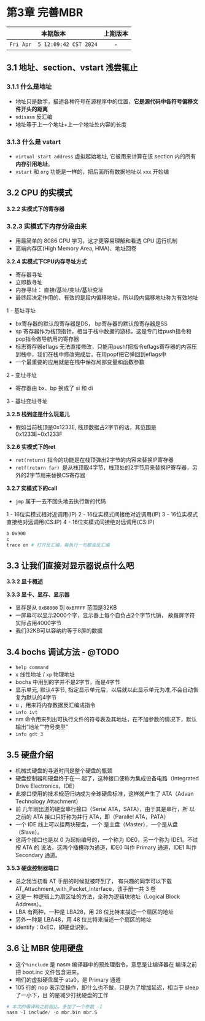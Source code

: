 # 第3章 完善MBR

|本期版本| 上期版本
|:---:|:---:
`Fri Apr  5 12:09:42 CST 2024` | -

## 3.1 地址、section、vstart 浅尝辄止

### 3.1.1 什么是地址

* 地址只是数字，描述各种符号在源程序中的位置，**它是源代码中各符号偏移文件开头的距离**
* `ndisasm` 反汇编
* 地址等于上一个地址+上一个地址处内容的长度

### 3.1.3 什么是 vstart

* `virtual start address` 虚拟起始地址, 它被用来计算在该 section 内的所有**内存引用地址**。
* `vstart` 和 `org` 功能是一样的，把后面所有数据地址以 `xxx`  开始编

## 3.2 CPU 的实模式

**3.2.2 实模式下的寄存器**


### 3.2.3 实模式下内存分段由来

* 用最简单的 8086 CPU 学习，这才更容易理解和看透 CPU 运行机制
* 高端内存区(High Memory Area, HMA)、地址回卷

**3.2.4 实模式下CPU内存寻址方式**

* 寄存器寻址
* 立即数寻址
* 内存寻址： 直接/基址/变址/基址变址
* 最终起决定作用的、有效的是段内偏移地址，所以段内偏移地址称为有效地址 

1 - 基址寻址

* bx寄存器的默认段寄存器是DS， bp寄存器的默认段寄存器是SS
* sp 寄存器作为栈顶指针，相当于栈中数据的游标，这是专门给push指令和pop指令做导航用的寄存器
* 标志寄存器eflags 无法直接修改，只能用pushf把指令eflags寄存器的内容压到栈中，我们在栈中修改完成后，在用popf把它弹回到eflags中
* 一个最重要的应用就是在栈中保存局部变量和函数参数

2 - 变址寻址

*  寄存器由 bx、bp 换成了 si 和 di

3 - 基址变址寻址


**3.2.5 栈到底是什么玩意儿**


* 假如当前栈顶是0x1233E, 栈顶数据占2字节的话，其范围是0x1233E~0x1233F


**3.2.6 实模式下的ret**

* `ret(return)` 指令的功能是在栈顶弹出2字节的内容来替换IP寄存器
* `retf(return far) `是从栈顶取4字节，栈顶处的2字节用来替换IP寄存器，另外的2字节用来替换CS寄存器

**3.2.7 实模式下的call**

* `jmp`  属于一去不回头地去执行新的代码

1 - 16位实模式相对近调用(IP)
2 - 16位实模式间接绝对近调用(IP)
3 - 16位实模式直接绝对远调用(CS:IP)
4 - 16位实模式间接绝对远调用(CS:IP)

```bash
b 0x900
c
trace on # 打开反汇编，每执行一句都会反汇编

```

## 3.3 让我们直接对显示器说点什么吧

**3.3.2 显卡概述**

**3.3.3 显卡、显存、显示器**

* 显存是从 `0xB8000` 到 `0xBFFFF` 范围是32KB
* 一屏幕可以显示2000个字，显示器上每个自负占2个字节代销， 故每屏字符实际占用4000字节
* 我们32KB可以容纳约等于8屏的数据



## 3.4 bochs 调试方法 - @TODO

* `help command`
* `x` 线性地址 / `xp` 物理地址 
* bochs 中用到的字并不是2字节，而是4字节
* 显示单元, 默认4字节, 指定显示单元后，以后就以此显示单元为准,不会自动恢复为默认的4字节
* u ，用来将内存数据反汇编成指令
* `info ivt`
* nm 命令用来列出可执行文件的符号表及其地址，在不加参数的情况下，默认输出“地址”“符号类型”
* `info gdt 3`

## 3.5 硬盘介绍

* 机械式硬盘的寻道时间是整个硬盘的瓶颈
* 硬盘控制器和硬盘终于在一 起了，这种接口便称为集成设备电路（Integrated Drive Electronics，IDE）
* 此接口使用的技术规范归纳成为全球硬盘标准，这样就产生了 ATA（Advan Technology Attachment）
* 前 几年刚出道的硬盘串行接口（Serial ATA，SATA），由于其是串行，所 以之前的 ATA 接口只好称为并行 ATA，即（Parallel ATA，PATA）
* 一个 IDE 线上可以挂两块硬盘，一个 是主盘（Master），一个是从盘（Slave）。
* 这两个接口也是以 0 为起始编号的，一个称为 IDE0，另一个称为 IDE1。不过按 ATA 的 说法，这两个插槽称为通道，IDE0 叫作 Primary 通道，IDE1 叫作 Secondary 通道。

**3.5.3 硬盘控制器端口**

* 总之我当初看 AT 手册的时候就被吓到了， 有兴趣的同学可以下载 AT_Attachment_with_Packet_Interface，该手册一共 3 卷
* 这是一 种逻辑上为扇区址的方法，全称为逻辑块地址（Logical Block Address）。
* LBA 有两种，一种是 LBA28，用 28 位比特来描述一个扇区的地址
* 另外一种是 LBA48，用 48 位比特来描述一个扇区的地址
* identify：0xEC，即硬盘识别。

## 3.6 让 MBR 使用硬盘

* 这个`%include` 是 nasm 编译器中的预处理指令，意思是让编译器在 编译之前把 boot.inc 文件包含进来。
* 咱们的虚拟硬盘属于 ata0，是 Primary 通道
* 105 行的 nop 表示空操作，即什么也不做，只是为了增加延迟，相当于 sleep 了一小下，目 的是减少打扰硬盘的工作

```s
# 本次的编译较之前相比，多加了一个参数 -I
nasm -I include/ -o mbr.bin mbr.S
```